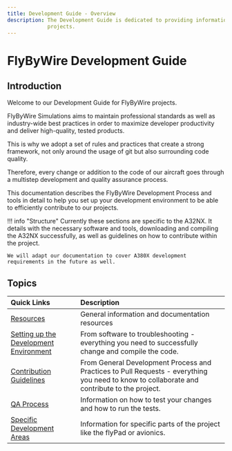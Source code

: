 ```yaml
---
title: Development Guide - Overview
description: The Development Guide is dedicated to providing information to efficiently contribute to the FlyByWire 
             projects. 
---
```


<link rel="stylesheet" href="../../../stylesheets/toc-tables.css">

# FlyByWire Development Guide

## Introduction

Welcome to our Development Guide for FlyByWire projects.

FlyByWire Simulations aims to maintain professional standards as well as industry-wide best practices in order to 
maximize developer productivity and deliver high-quality, tested products.

This is why we adopt a set of rules and practices that create a strong framework, not only around the usage of git 
but also surrounding code quality.

Therefore, every change or addition to the code of our aircraft goes through a multistep development and quality 
assurance process.

This documentation describes the FlyByWire Development Process and tools in detail to help you set up your 
development environment to be able to efficiently contribute to our projects.

!!! info "Structure"
    Currently these sections are specific to the A32NX. It details with the necessary software and tools, downloading and compiling the A32NX successfully, as well as guidelines on how to contribute within the project. 

    We will adapt our documentation to cover A380X development requirements in the future as well.

##  Topics

| Quick Links                                                    | Description                                                                                                                                 |
|:---------------------------------------------------------------|:--------------------------------------------------------------------------------------------------------------------------------------------|
| [Resources](resources.md)                                      | General information and documentation resources                                                                                             |
| [Setting up the Development Environment](setup-environment.md) | From software to troubleshooting - everything you need to successfully change and compile the code.                                         |
| [Contribution Guidelines](contribute.md)                       | From General Development Process and Practices to Pull Requests - everything you need to know to collaborate and contribute to the project. |
| [QA Process](qa-process.md)                                    | Information on how to test your changes and how to run the tests.                                                                           |
| [Specific Development Areas](specific/index.md)                | Information for specific parts of the project like the flyPad or avionics.                                                                  |

